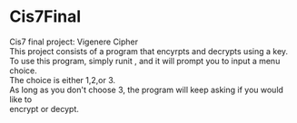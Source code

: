 # Cis7Final <br />
Cis7 final project: Vigenere Cipher <br />
This project consists of a program that encyrpts and decrypts using a key. <br />
To use this program, simply runit , and it will prompt you to input a menu choice. <br />
The choice is either 1,2,or 3. <br />
As long as you don't choose 3, the program will keep asking if you would like to <br />
encrypt or decypt. <br />
